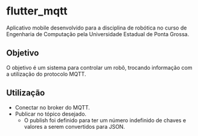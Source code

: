 # flutter_mqtt

Aplicativo mobile desenvolvido para a disciplina de robótica no curso de Engenharia de Computação pela Universidade Estadual de Ponta Grossa.

## Objetivo

O objetivo é um sistema para controlar um robô, trocando informação com a utilização do protocolo MQTT.  

## Utilização

- Conectar no broker do MQTT.  
- Publicar no tópico desejado.
    - O publish foi definido para ter um número indefinido de chaves e valores a serem convertidos para JSON.
